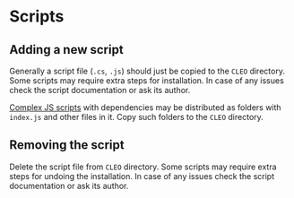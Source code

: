 # Scripts

## Adding a new script

Generally a script file (`.cs`, `.js`) should just be copied to the `CLEO` directory. Some scripts may require extra steps for installation. In case of any issues check the script documentation or ask its author.

[Complex JS scripts](./script-lifecycle.md#organizing-scripts) with dependencies may be distributed as folders with `index.js` and other files in it. Copy such folders to the `CLEO` directory.

## Removing the script

Delete the script file from `CLEO` directory. Some scripts may require extra steps for undoing the installation. In case of any issues check the script documentation or ask its author.